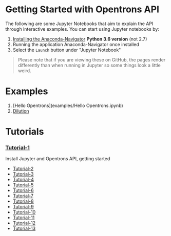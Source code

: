 # Getting Started with Opentrons API

The following are some Jupyter Notebooks that aim to explain the API through interactive examples. You can start using Jupyter notebooks by:

1. [Installing the Anaconda-Navigator](https://www.continuum.io/downloads) **Python 3.6 version** (not 2.7)
2. Running the application Anaconda-Navigator once installed
3. Select the `Launch` button under "Jupyter Notebook"

> Please note that if you are viewing these on GitHub, the pages render differently than when running in Jupyter so some things look a little weird.

# Examples
1. [Hello Opentrons](examples/Hello Opentrons.ipynb)
2. [Dilution](examples/Dilution.ipynb)

# Tutorials

### [Tutorial-1](tutorials/Tutorial-1/Tutorial-1.ipynb)
Install Jupyter and Opentrons API, getting started
- [Tutorial-2](tutorials/Tutorial-2/Tutorial-2.ipynb)
- [Tutorial-3](tutorials/Tutorial-3/Tutorial-3.ipynb)
- [Tutorial-4](tutorials/Tutorial-4/Tutorial-4.ipynb)
- [Tutorial-5](tutorials/Tutorial-5/Tutorial-5.ipynb)
- [Tutorial-6](tutorials/Tutorial-6/Tutorial-6.ipynb)
- [Tutorial-7](tutorials/Tutorial-7/Tutorial-7.ipynb)
- [Tutorial-8](tutorials/Tutorial-8/Tutorial-8.ipynb)
- [Tutorial-9](tutorials/Tutorial-9/Tutorial-9.ipynb)
- [Tutorial-10](tutorials/Tutorial-10/Tutorial-10.ipynb)
- [Tutorial-11](tutorials/Tutorial-11/Tutorial-11.ipynb)
- [Tutorial-12](tutorials/Tutorial-12/Tutorial-12.ipynb)
- [Tutorial-13](tutorials/Tutorial-13.ipynb)
